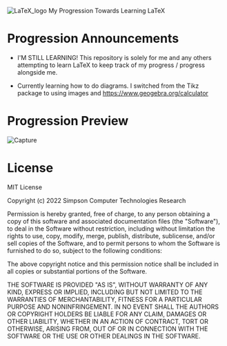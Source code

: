 ![LaTeX_logo](https://user-images.githubusercontent.com/75189508/205197994-f6a28162-6a7c-4431-8ed4-dded53703d8a.svg)
My Progression Towards Learning LaTeX

# Progression Announcements
- I'M STILL LEARNING! This repository is solely for me and any others attempting to learn LaTeX to keep track of my progress / progress alongside me.

- Currently learning how to do diagrams. I switched from the Tikz package to using images and https://www.geogebra.org/calculator

# Progression Preview
![Capture](https://user-images.githubusercontent.com/75189508/205423459-2aab041f-4ad4-4d59-83b7-8e9be640b6a0.png)

# License
MIT License

Copyright (c) 2022 Simpson Computer Technologies Research

Permission is hereby granted, free of charge, to any person obtaining a copy
of this software and associated documentation files (the "Software"), to deal
in the Software without restriction, including without limitation the rights
to use, copy, modify, merge, publish, distribute, sublicense, and/or sell
copies of the Software, and to permit persons to whom the Software is
furnished to do so, subject to the following conditions:

The above copyright notice and this permission notice shall be included in all
copies or substantial portions of the Software.

THE SOFTWARE IS PROVIDED "AS IS", WITHOUT WARRANTY OF ANY KIND, EXPRESS OR
IMPLIED, INCLUDING BUT NOT LIMITED TO THE WARRANTIES OF MERCHANTABILITY,
FITNESS FOR A PARTICULAR PURPOSE AND NONINFRINGEMENT. IN NO EVENT SHALL THE
AUTHORS OR COPYRIGHT HOLDERS BE LIABLE FOR ANY CLAIM, DAMAGES OR OTHER
LIABILITY, WHETHER IN AN ACTION OF CONTRACT, TORT OR OTHERWISE, ARISING FROM,
OUT OF OR IN CONNECTION WITH THE SOFTWARE OR THE USE OR OTHER DEALINGS IN THE
SOFTWARE.
